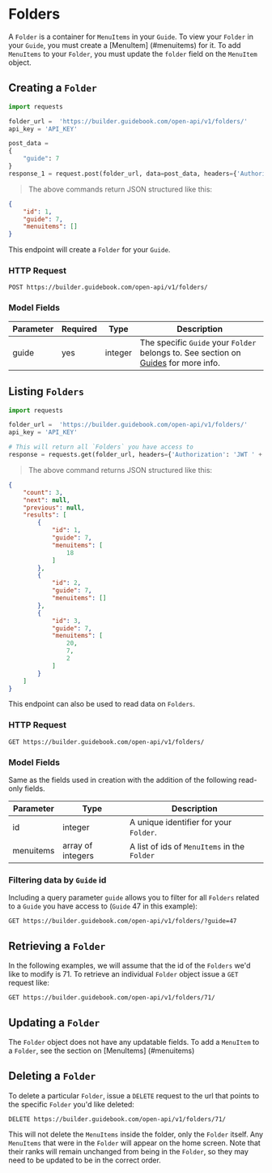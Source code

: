 # Folders

A `Folder` is a container for `MenuItems` in your `Guide`. To view your `Folder` in your `Guide`, you must create a [MenuItem] (#menuitems) for it. To add `MenuItems` to your `Folder`, you must update the `folder` field on the `MenuItem` object. 

## Creating a `Folder`


```python
import requests

folder_url =  'https://builder.guidebook.com/open-api/v1/folders/'
api_key = 'API_KEY'

post_data =
{
    "guide": 7
}
response_1 = request.post(folder_url, data=post_data, headers={'Authorization': 'JWT ' + api_key}).json()
```

> The above commands return JSON structured like this:

```json
{
    "id": 1,
    "guide": 7,
    "menuitems": []
}
```


This endpoint will create a `Folder` for your `Guide`.

### HTTP Request

`POST https://builder.guidebook.com/open-api/v1/folders/`

### Model Fields

Parameter            | Required  | Type    | Description
---------            | --------  | ------- | -----------
guide                | yes | integer  | The specific `Guide` your `Folder` belongs to.  See section on [Guides](#guides) for more info.


## Listing `Folders`


```python
import requests

folder_url =  'https://builder.guidebook.com/open-api/v1/folders/'
api_key = 'API_KEY'

# This will return all `Folders` you have access to
response = requests.get(folder_url, headers={'Authorization': 'JWT ' + api_key})
```

> The above command returns JSON structured like this:

```json
{
    "count": 3,
    "next": null,
    "previous": null,
    "results": [
        {
            "id": 1,
            "guide": 7,
            "menuitems": [
                18
            ]
        },
        {
            "id": 2,
            "guide": 7,
            "menuitems": []
        },
        {
            "id": 3,
            "guide": 7,
            "menuitems": [
                20,
                7,
                2
            ]
        }
    ]
}
```


This endpoint can also be used to read data on `Folders`.

### HTTP Request

`GET https://builder.guidebook.com/open-api/v1/folders/`

### Model Fields

Same as the fields used in creation with the addition of the following read-only fields.

Parameter       | Type    | Description
---------       | ------- | -----------
id              | integer  | A unique identifier for your `Folder`.
menuitems       | array of integers | A list of ids of `MenuItems` in the `Folder`


### Filtering data by `Guide` id

Including a query parameter `guide` allows you to filter for all `Folders` related to a `Guide` you have access to (`Guide` 47 in this example):

`GET https://builder.guidebook.com/open-api/v1/folders/?guide=47`


## Retrieving a `Folder`
In the following examples, we will assume that the id of the `Folders` we'd like to modify is 71.
To retrieve an individual `Folder` object issue a `GET` request like:

`GET https://builder.guidebook.com/open-api/v1/folders/71/`

## Updating a `Folder`

The `Folder` object does not have any updatable fields. To add a `MenuItem` to a `Folder`, see the section on [MenuItems] (#menuitems)

## Deleting a `Folder`

To delete a particular `Folder`, issue a `DELETE` request to the url that points to the specific `Folder` you'd like deleted:

`DELETE https://builder.guidebook.com/open-api/v1/folders/71/`

This will not delete the `MenuItems` inside the folder, only the `Folder` itself. Any `MenuItems` that were in the `Folder` will appear on the home screen. Note that their ranks will remain unchanged from being in the `Folder`, so they may need to be updated to be in the correct order.
